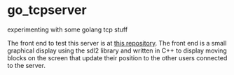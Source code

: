 # go_tcpserver
experimenting with some golang tcp stuff


The front end to test this server is at [this repository](https://github.com/iCurlmyster/cpp_sdl_tcp). The front end is a small graphical display using the sdl2 library and written in C++ to display moving blocks on the screen that update their position to the other users connected to the server.
